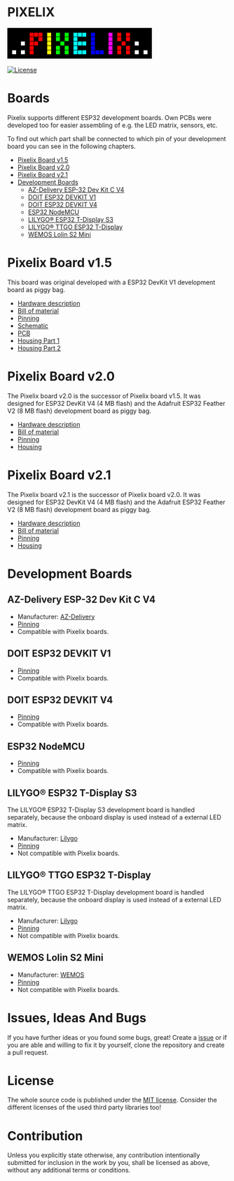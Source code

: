 # PIXELIX <!-- omit in toc -->
![PIXELIX](../images/LogoBlack.png)

[![License](https://img.shields.io/badge/license-MIT-blue.svg)](http://choosealicense.com/licenses/mit/)

# Boards <!-- omit in toc -->
Pixelix supports different ESP32 development boards. Own PCBs were developed too for easier assembling of e.g. the LED matrix, sensors, etc.

To find out which part shall be connected to which pin of your development board you can see in the following chapters.

- [Pixelix Board v1.5](#pixelix-board-v15)
- [Pixelix Board v2.0](#pixelix-board-v20)
- [Pixelix Board v2.1](#pixelix-board-v21)
- [Development Boards](#development-boards)
  - [AZ-Delivery ESP-32 Dev Kit C V4](#az-delivery-esp-32-dev-kit-c-v4)
  - [DOIT ESP32 DEVKIT V1](#doit-esp32-devkit-v1)
  - [DOIT ESP32 DEVKIT V4](#doit-esp32-devkit-v4)
  - [ESP32 NodeMCU](#esp32-nodemcu)
  - [LILYGO® ESP32 T-Display S3](#lilygo-esp32-t-display-s3)
  - [LILYGO® TTGO ESP32 T-Display](#lilygo-ttgo-esp32-t-display)
  - [WEMOS Lolin S2 Mini](#wemos-lolin-s2-mini)

# Pixelix Board v1.5
This board was original developed with a ESP32 DevKit V1 development board as piggy bag.
* [Hardware description](./pixelix/v1.5/ELECTRONIC.md)
* [Bill of material](./pixelix/v1.5/BOM.md)
* [Pinning](../../lib/HalLedMatrix/Board.h)
* [Schematic](./pixelix/v1.5/schematics/)
* [PCB](./pixelix/v1.5/pcb/)
* [Housing Part 1](https://www.thingiverse.com/thing:2791276)
* [Housing Part 2](https://www.thingiverse.com/thing:3884621)

# Pixelix Board v2.0
The Pixelix board v2.0 is the successor of Pixelix board v1.5. It was designed for ESP32 DevKit V4 (4 MB flash) and the Adafruit ESP32 Feather V2 (8 MB flash) development board as piggy bag.
* [Hardware description](./pixelix/v2.0/ELECTRONIC.md)
* [Bill of material](./pixelix/v2.0/BOM.md)
* [Pinning](../../lib/HalLedMatrix/Board.h)
* [Housing](./pixelix/v2.0/3D-files/)

# Pixelix Board v2.1
The Pixelix board v2.1 is the successor of Pixelix board v2.0. It was designed for ESP32 DevKit V4 (4 MB flash) and the Adafruit ESP32 Feather V2 (8 MB flash) development board as piggy bag.
* [Hardware description](./pixelix/v2.1/ELECTRONIC.md)
* [Bill of material](./pixelix/v2.1/BOM.md)
* [Pinning](../../lib/HalLedMatrix/Board.h)
* [Housing](./pixelix/v2.1/3D-files/)

# Development Boards

## AZ-Delivery ESP-32 Dev Kit C V4
* Manufacturer: [AZ-Delivery](https://www.az-delivery.de/products/esp-32-dev-kit-c-v4)
* [Pinning](../../config/board.ini)
* Compatible with Pixelix boards.

## DOIT ESP32 DEVKIT V1
* [Pinning](../../config/board.ini)
* Compatible with Pixelix boards.

## DOIT ESP32 DEVKIT V4
* [Pinning](../../config/board.ini)
* Compatible with Pixelix boards.

## ESP32 NodeMCU
* [Pinning](../../config/board.ini)
* Compatible with Pixelix boards.

## LILYGO&reg; ESP32 T-Display S3
The LILYGO&reg; ESP32 T-Display S3 development board is handled separately, because the onboard display is used instead of a external LED matrix.

* Manufacturer: [Lilygo](https://www.lilygo.cc/products/t-display-s3)
* [Pinning](../../config/board.ini)
* Not compatible with Pixelix boards.

## LILYGO&reg; TTGO ESP32 T-Display
The LILYGO&reg; TTGO ESP32 T-Display development board is handled separately, because the onboard display is used instead of a external LED matrix.

* Manufacturer: [Lilygo](http://www.lilygo.cn/prod_view.aspx?TypeId=50033&Id=1126&FId=t3:50033:3)
* [Pinning](../../config/board.ini)
* Not compatible with Pixelix boards.

## WEMOS Lolin S2 Mini
* Manufacturer: [WEMOS](https://www.wemos.cc/en/latest/s2/s2_mini.html)
* [Pinning](../../config/board.ini)
* Not compatible with Pixelix boards.

# Issues, Ideas And Bugs <!-- omit in toc -->
If you have further ideas or you found some bugs, great! Create a [issue](https://github.com/BlueAndi/esp-rgb-led-matrix/issues) or if you are able and willing to fix it by yourself, clone the repository and create a pull request.

# License <!-- omit in toc -->
The whole source code is published under the [MIT license](http://choosealicense.com/licenses/mit/).
Consider the different licenses of the used third party libraries too!

# Contribution <!-- omit in toc -->
Unless you explicitly state otherwise, any contribution intentionally submitted for inclusion in the work by you, shall be licensed as above, without any
additional terms or conditions.
